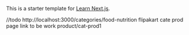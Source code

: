 This is a starter template for [Learn Next.js](https://nextjs.org/learn).


//todo
http://localhost:3000/categories/food-nutrition
flipakart
cate prod page link to be work
product/cat-prod1

